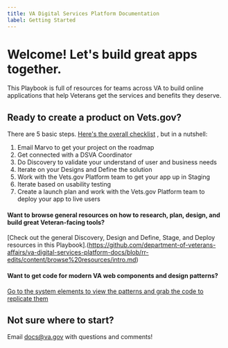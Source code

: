 ```yaml
---
title: VA Digital Services Platform Documentation
label: Getting Started
---
```


# Welcome! Let's build great apps together.

This Playbook is full of resources for teams across VA to build online applications that help Veterans get the services and benefits they deserve.

## Ready to create a product on Vets.gov?
There are 5 basic steps. [Here's the overall checklist](https://github.com/department-of-veterans-affairs/va-digital-services-platform-docs/blob/rr-edits/content/creating%20an%20app%20on%20vetsdotgov/intro.md)
, but in a nutshell:

1. Email Marvo to get your project on the roadmap
2. Get connected with a DSVA Coordinator
3. Do Discovery to validate your understand of user and business needs
4. Iterate on your Designs and Define the solution
5. Work with the Vets.gov Platform team to get your app up in Staging
6. Iterate based on usability testing
7. Create a launch plan and work with the Vets.gov Platform team to deploy your app to live users 


#### Want to browse general resources on how to research, plan, design, and build great Veteran-facing tools?
[Check out the general Discovery, Design and Define, Stage, and Deploy resources in this Playbook].(https://github.com/department-of-veterans-affairs/va-digital-services-platform-docs/blob/rr-edits/content/browse%20resources/intro.md)

#### Want to get code for modern VA web components and design patterns?
[Go to the system elements to view the patterns and grab the code to replicate them](https://github.com/department-of-veterans-affairs/va-digital-services-platform-docs/blob/rr-edits/content/components/intro.md)

## Not sure where to start?
Email [docs@va.gov](mailto:docs@va.gov) with questions and comments!
